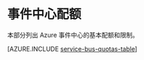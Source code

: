 <properties 
    pageTitle="Microsoft Azure 事件中心配额和限制 | Azure"
    description="Azure 事件中心的限制和配额"
    services="event-hubs"
    documentationCenter="na"
    authors="sethmanheim"
    manager="timlt"
    editor="" />
<tags 
    ms.service="event-hubs"
    ms.date="06/07/2016"
    wacn.date="07/25/2016" />

# 事件中心配额

本部分列出 Azure 事件中心的基本配额和限制。

[AZURE.INCLUDE [service-bus-quotas-table](../includes/event-hubs-limits.md)]

<!---HONumber=AcomDC_0718_2016-->